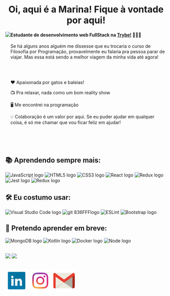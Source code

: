 <div align='center'> <h1> Oi, aqui é a Marina! Fique à vontade por aqui!</h1></div>

<img src='https://media.giphy.com/media/Vh2Ap0KMAEoMhmBzdK/giphy.gif' align='left' height='350px'>

#### Estudante de desenvolvimento web FullStack na [Trybe!](https://www.betrybe.com/) 🧑🏼‍💻
 
 
Se há alguns anos alguém me dissesse que eu trocaria o curso de Filosofia por Programação, provavelmente eu falaria pra pessoa parar de viajar. Mas essa está sendo a melhor viagem da minha vida até agora!

<br />
<br />


  :heart: Apaixonada por gatos e baleias!
  
  
  📺    Pra relaxar, nada como um bom reality show
  
  
  🖥️    Me encontrei na programação
  
  
  💡    Colaboração é um valor por aqui. Se eu puder ajudar em qualquer coisa, é só me chamar que vou ficar feliz em ajudar!

<br />
<br />
<br />


 ## 📚 Aprendendo sempre mais:

<img src="https://img.shields.io/badge/JavaScript-282C34?logo=javascript&logoColor=F7DF1E" alt="JavaScript logo" title="JavaScript" height="25" /> <img src="https://img.shields.io/badge/HTML5-282C34?logo=html5&logoColor=E34F26" alt="HTML5 logo" title="HTML5" height="25" />
<img src="https://img.shields.io/badge/CSS3-282C34?logo=css3&logoColor=1572B6" alt="CSS3 logo" title="CSS3" height="25" />
<img src="https://img.shields.io/badge/React-282C34?logo=react&logoColor=61DAFB" alt="React logo" title="React.js / React Native" height="25" />
<img src="https://img.shields.io/badge/Redux-282C34?logo=redux&logoColor=764ABC" alt="Redux logo" title="Redux" height="25" />
<img src="https://img.shields.io/badge/Jest-282C34?logo=jest&logoColor=cc0000" alt="Jest logo" title="Jest" height="25" /> <img src="https://img.shields.io/badge/MySQL-282C34?logo=MySQL&logoColor=f29111" alt="Redux logo" title="MySQL" height="25" />

  
## 🛠️ Eu costumo usar:
<img src="https://img.shields.io/badge/VS%20Code-282C34?logo=visual-studio-code&logoColor=007ACC" alt="Visual Studio Code logo" title="Visual Studio Code" height="25" /> <img src="https://img.shields.io/badge/git-282C34?logo=git&logoColor=F05032" alt="git 836FFFlogo" title="git" height="25" /> 
<img src="https://img.shields.io/badge/ESLint-282C34?logo=eslint&logoColor=191970" alt191970="ESLint logo" title="ESLint" height="25" />
<img src="https://img.shields.io/badge/Bootstrap-282C34?logo=bootstrap&logoColor=836FFF" alt="Bootstrap logo" title="ESLint" height="25" />

## 📖 Pretendo aprender em breve:
<img src="https://img.shields.io/badge/MongoDB-282C34?logo=MongoDB&logoColor=589636" alt="MongoDB logo" title="Mongo" height="25" /> <img src="https://img.shields.io/badge/Kotlin-282C34?logo=Kotlin&logoColor=F6891F" alt="Kotlin logo" title="MySQL" height="25" /> <img src="https://img.shields.io/badge/Docker-282C34?logo=Docker&logoColor=2496ed" alt="Docker logo" title="Docker" height="25" /> <img src="https://img.shields.io/badge/Node.js-282C34?logo=Node.js&logoColor=#339933" alt="Node logo" title="Node" height="25" />

<br />

<img src='https://github-readme-stats.vercel.app/api?username=MarinaAlane&theme=dracula&show_icons=true'>
<img src='https://github-readme-stats.vercel.app/api/top-langs/?username=MarinaAlane&layout=compact'>
<br />
<br />

[![LinkedIn](linkedin1.png)](https://www.linkedin.com/in/marina-alane/)
[![Instagram](instagram.png)](https://www.instagram.com/alanemarina/)
[![Mail](mail.png)](mailto:marinaalane17@gmail.com)


